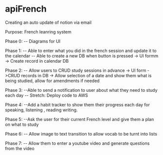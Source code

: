 # apiFrench
Creating an auto update of notion via email

Purpose:  French leanring system

Phase 0: 
 --  Diagrams for UI

Phase 1: 
-- Able to enter what you did in the french session and update it to the calendar
-- Able to create a new DB when button is pressed
 -> UI formm
  -> Create record in calendar DB

Phase 2: 
-- Allow users to CRUD study sessions in advance
 -> UI form
 ->CRUD records in DB
 -> Allow selection of a date and show them what is being studied, allow for amendments if needed 

Phase 3:
--Able to send a notification to user about what they need to study each day 
 -- Stretch:  Deploy code to AWS 

Phase 4:
--Add a habit tracker to show them their progress each day for speaking, listening , reading writing. 

Phase 5:
--Ask the user for their current French level and give them a plan on what to study

Phase 6:
-- Allow image to text transition to allow vocab to be turnt into lists

Phase 7:
-- Allow them to enter a youtube video and generate questions from the video

